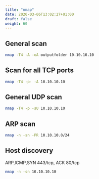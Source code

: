 ```yaml
---
title: "nmap"
date: 2020-03-06T13:02:27+01:00
draft: false
weight: 60
---
```



## General scan

```bash
nmap -T4 -A -oA outputfolder 10.10.10.10
```

## Scan for all TCP ports

```bash
nmap -T4 -p- -A 10.10.10.10
```

## General UDP scan

```bash
nmap -T4 -p -sU 10.10.10.10
```

## ARP scan

```bash
nmap -n -sn -PR 10.10.10.0/24
```

## Host discovery

ARP,ICMP,SYN 443/tcp, ACK 80/tcp

```bash
nmap -n -sn 10.10.10.10
```

